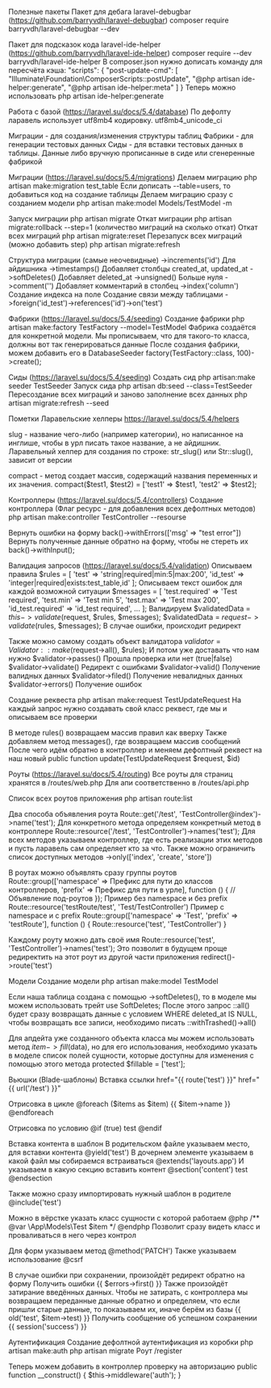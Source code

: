 Полезные пакеты
Пакет для дебага laravel-debugbar (https://github.com/barryvdh/laravel-debugbar)
composer require barryvdh/laravel-debugbar --dev

Пакет для подсказок кода laravel-ide-helper (https://github.com/barryvdh/laravel-ide-helper)
composer require --dev barryvdh/laravel-ide-helper
В composer.json нужно дописать команду для пересчёта кэша:
"scripts": {
    "post-update-cmd": [
        "Illuminate\\Foundation\\ComposerScripts::postUpdate",
        "@php artisan ide-helper:generate",
        "@php artisan ide-helper:meta"
    ]
}
Теперь можно использовать
php artisan ide-helper:generate



Работа с базой (https://laravel.su/docs/5.4/database)
По дефолту ларавель использует utf8mb4 кодировку. utf8mb4_unicode_ci

Миграции - для создания/изменения структуры таблиц
Фабрики - для генерации тестовых данных
Сиды - для вставки тестовых данных в таблицы. Данные либо вручную прописанные в сиде или сгенеренные фабрикой


Миграции (https://laravel.su/docs/5.4/migrations)
Делаем миграцию
php artisan make:migration test_table
Если дописать --table=users, то добавиться код на создание таблицы
Делаем миграцию сразу с созданием модели
php artisan make:model Models/TestModel -m

Запуск миграции
php artisan migrate
Откат миграции
php artisan migrate:rollback --step=1 (количество миграций на сколько откат)
Откат всех миграций
php artisan migrate:reset 
Перезапуск всех миграций (можно добавить step)
php artisan migrate:refresh 

Структура миграции (самые неочевидные)
->increments('id') Для айдишника
->timestamps() Добавляет столбцы created_at, updated_at
->softDeletes() Добавляет deleted_at
->unsigned() Больше нуля
->comment('') Добавляет комментарий в столбец
->index('column') Создание индекса на поле
Создание связи между таблицами
->foreign('id_test')->references('id')->on('test')


Фабрики (https://laravel.su/docs/5.4/seeding)
Создание фабрики
php artisan make:factory TestFactory --model=TestModel
Фабрика создаётся для конкретной модели. Мы прописываем, что для такого-то класса, должны вот так генерироваться данные
После создания фабрики, можем добавить его в DatabaseSeeder
factory(TestFactory::class, 100)->create();


Сиды (https://laravel.su/docs/5.4/seeding)
Создать сид
php artisan:make seeder TestSeeder
Запуск сида
php artisan db:seed --class=TestSeeder
Пересоздание всех миграций и заново заполнение всех данных
php artisan migrate:refresh --seed



Пометки
Ларавельские хелперы https://laravel.su/docs/5.4/helpers

slug - название чего-либо (например категории), но написанное на инглише, чтобы в урл писать такое название, а не айдишник. 
Ларавельный хелпер для создания по строке: str_slug() или Str::slug(), зависит от версии

compact - метод создает массив, содержащий названия переменных и их значения. 
compact($test1, $test2) = ['test1' => $test1, 'test2' => $test2];



Контроллеры (https://laravel.su/docs/5.4/controllers)
Создание контроллера (Флаг ресурс - для добавления всех дефолтных методов)
php artisan make:controller TestController --resourse

Вернуть ошибки на форму
back()->withErrors(['msg' => "test error"])
Вернуть полученные данные обратно на форму, чтобы не стереть их
back()->withInput();



Валидация запросов (https://laravel.su/docs/5.4/validation)
Описываем правила
$rules = [
    'test' => 'string|required|min:5|max:200',
    'id_test' => 'integer|required|exists:test_table,id'
];
Описываем текст ошибок для каждой возможной ситуации
$messages = [
    'test.required' => 'Test required',
    'test.min' => 'Test min 5',
    'test.max' => 'Test max 200',
    'id_test.required' => 'id_test required',
    ...
];
Валидируем
$validatedData = $this->validate($request, $rules, $messages);
$validatedData = $request->validate($rules, $messages);
В случае ошибки, происходит редирект

Также можно самому создать объект валидатора
$validator = Validator::make($request->all(), $rules);
И потом уже доставать что нам нужно
$validator->passes() Прошла проверка или нет (true|false)
$validator->validate() Редирект с ошибками
$validator->valid() Получение валидных данных
$validator->filed() Получение невалидных данных
$validator->errors() Получение ошибок

Создание реквеста
php artisan make:request TestUpdateRequest
На каждый запрос нужно создавать свой класс реквест, где мы и описываем все проверки

В методе rules() возвращаем массив правил как вверху
Также добавляем метод messages(), где возвращаем массив сообщений
После чего идём обратно в контроллер и меняем дефолтный реквест на наш новый
public function update(TestUpdateRequest $request, $id)



Роуты (https://laravel.su/docs/5.4/routing)
Все роуты для страниц хранятся в /routes/web.php
Для апи соответственно в /routes/api.php

Список всех роутов приложения
php artisan route:list

Два способа объявления роута
Route::get('/test', 'TestController@index')->name('test'); Для конкретного метода определяем конкретный метод в контроллере
Route::resource('/test', 'TestController')->names('test'); Для всех методов указываем контроллер, где есть реализации этих методов и пусть ларавель сам определяет кто за что. 
Также можно ограничить список доступных методов
->only(['index', 'create', 'store'])

В роутах можно объявлять сразу группы роутов
Route::group(['namespace' => Префикс для пути до классов контроллеров, 'prefix' => Префикс для пути в урле], function () {
    //Объявление под-роутов
});
Пример без namespace и без prefix
Route::resource('testRoute/test', 'Test/TestController')
Пример c namespace и с prefix
Route::group(['namespace' => 'Test', 'prefix' => 'testRoute'], function () {
    Route::resource('test', 'TestController')
}

Каждому роуту можно дать своё имя
Route::resource('test', 'TestController')->names('test');
Это позволит в будущем проще редиректить на этот роут из другой части приложения
redirect()->route('test')



Модели
Создание модели
php artisan make:model TestModel

Если наша таблица создана с помощью ->softDeletes(), то в моделе мы можем использовать трейт use SoftDeletes;
После этого запрос ::all() будет сразу возвращать данные с условием WHERE deleted_at IS NULL, чтобы возвращать все записи, необходимо писать ::withTrashed()->all()

Для апдейта уже созданного объекта класса мы можем использовать метод $item->fill($data), но для его использования, необходимо указать в моделе список полей сущности, которые доступны для изменения с помощью этого метода
protected $fillable = ['test'];



Вьюшки (Blade-шаблоны)
Вставка ссылки 
href="{{ route('test') }}"
href="{{ url('/test') }}"

Отрисовка в цикле
@foreach ($items as $item)
    <span>{{ $item->name }}</span>
@endforeach

Отрисовка по условию
@if (true)
    <span>test</span>
@endif

Вставка контента в шаблон
В родительском файле указываем место, для вставки контента
@yield('test')
В дочернем элементе указываем в какой файл мы собираемся встраиваться
@extends('layouts.app')
И указываем в какую секцию вставить контент
@section('content')
    <span>test</span>
@endsection

Также можно сразу импортировать нужный шаблон в родителе
@include('test')

Можно в вёрстке указать класс сущности с которой работаем
@php /** @var \App\Models\Test $item */ @endphp
Позволит сразу видеть класс и проваливаться в него через контрол

Для форм указываем метод
@method('PATCH')
Также указываем использование 
@csrf

В случае ошибки при сохранении, произойдёт редирект обратно на форму
Получить ошибки
{{ $errors->first() }}
Также произойдёт затирание введённых данных. Чтобы не затирать, с контроллера мы возвращаем переданные данные обратно и определяем, что если пришли старые данные, то показываем их, иначе берём из базы
{{ old('test', $item->test) }}
Получить сообщение об успешном сохранении
{{ session('success') }}



Аутентификация
Создание дефолтной аутентификация из коробки
php artisan make:auth
php artisan migrate
Роут /register

Теперь можем добавить в контроллер проверку на авторизацию
public function __construct()
{
    $this->middleware('auth');
}
